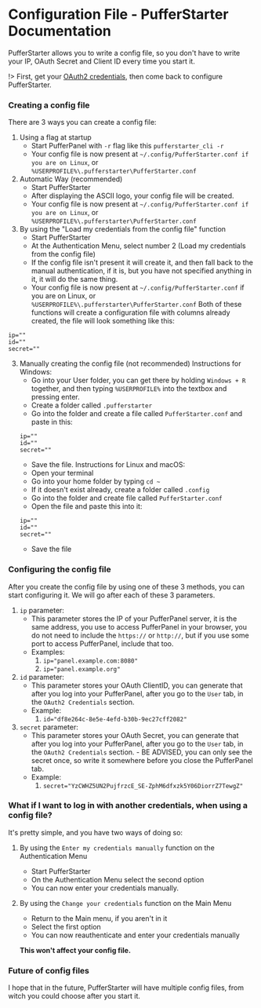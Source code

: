 # Configuration File - PufferStarter Documentation
PufferStarter allows you to write a config file, so you don't have to write your IP, OAuth Secret and Client ID every time you start it. 

!> First, get your [OAuth2 credentials](../Configuration/getcreds.md), then come back to configure PufferStarter.

### Creating a config file
There are 3 ways you can create a config file:
1) Using a flag at startup
   - Start PufferPanel with `-r` flag like this `pufferstarter_cli -r`
   - Your config file is now present at `~/.config/PufferStarter.conf if you are on Linux`, or `%USERPROFILE%\.pufferstarter\PufferStarter.conf`
2) Automatic Way (recommended)
   - Start PufferStarter
   - After displaying the ASCII logo, your config file will be created.
   - Your config file is now present at `~/.config/PufferStarter.conf if you are on Linux`, or `%USERPROFILE%\.pufferstarter\PufferStarter.conf`
3) By using the "Load my credentials from the config file" function
   - Start PufferStarter
   - At the Authentication Menu, select number 2 (Load my credentials from the config file)
   - If the config file isn't present it will create it, and then fall back to the manual authentication, if it is, but you have not specified anything in it, it will do the same thing.
   - Your config file is now present at `~/.config/PufferStarter.conf` if you are on Linux, or `%USERPROFILE%\.pufferstarter\PufferStarter.conf`
Both of these functions will create a configuration file with columns already created, the file will look something like this:
```
ip=""
id=""
secret=""
```
3) Manually creating the config file (not recommended)
Instructions for Windows:
   - Go into your User folder, you can get there by holding `Windows + R` together, and then typing `%USERPROFILE%` into the textbox and pressing enter.
   - Create a folder called `.pufferstarter` 
   - Go into the folder and create a file called `PufferStarter.conf` and paste in this:
   ```
   ip=""
   id=""
   secret=""
   ```
   - Save the file.
Instructions for Linux and macOS:
   - Open your terminal
   - Go into your home folder by typing `cd ~`
   - If it doesn't exist already, create a folder called `.config`
   - Go into the folder and create file called `PufferStarter.conf`
   - Open the file and paste this into it:
   ```
   ip=""
   id=""
   secret=""
   ```
   - Save the file

### Configuring the config file
After you create the config file by using one of these 3 methods, you can start configuring it. We will go after each of these 3 parameters.
1) `ip` parameter:
   - This parameter stores the IP of your PufferPanel server, it is the same address, you use to access PufferPanel in your browser, you do not need to include the `https://` or `http://`, but if you use some port to access PufferPanel, include that too.
   - Examples:
     1) `ip="panel.example.com:8080"`
     2) `ip="panel.example.org"`
2) `id` parameter:
   - This parameter stores your OAuth ClientID, you can generate that after you log into your PufferPanel, after you go to the `User` tab, in the `OAuth2 Credentials` section.
   - Example:
     1) `id="df8e264c-8e5e-4efd-b30b-9ec27cff2082"`
3) `secret` parameter:
   - This parameter stores your OAuth Secret, you can generate that after you log into your PufferPanel, after you go to the `User` tab, in the `OAuth2 Credentials` section. - BE ADVISED, you can only see the secret once, so write it somewhere before you close the PufferPanel tab.
   - Example:
     1) `secret="YzCWHZ5UN2PujfrzcE_SE-ZphM6dfxzk5Y06DiorrZ7TewgZ"` 

### What if I want to log in with another credentials, when using a config file?
It's pretty simple, and you have two ways of doing so:
1) By using the `Enter my credentials manually` function on the Authentication Menu
   - Start PufferStarter
   - On the Authentication Menu select the second option
   - You can now enter your credentials manually.
2) By using the `Change your credentials` function on the Main Menu
   - Return to the Main menu, if you aren't in it
   - Select the first option
   - You can now reauthenticate and enter your credentials manually

   ****This won't affect your config file.****

### Future of config files
I hope that in the future, PufferStarter will have multiple config files, from witch you could choose after you start it. 


